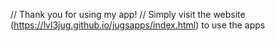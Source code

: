 // Thank you for using my app!
// Simply visit the website (https://lvl3jug.github.io/jugsapps/index.html) to use the apps
